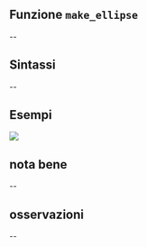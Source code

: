 ## Funzione `make_ellipse`

--

## Sintassi

--

## Esempi

<img src="/img/geometria/xxx/make_ellipse1.png">

## nota bene

--

## osservazioni

--